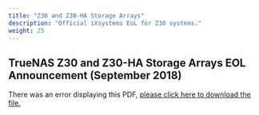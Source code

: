 ```yaml
---
title: "Z30 and Z30-HA Storage Arrays"
description: "Official iXsystems EoL for Z30 systems."
weight: 25
---
```


## TrueNAS Z30 and Z30-HA Storage Arrays EOL Announcement (September 2018)

<object data="https://www.truenas.com/docs/files/Z30EOL.pdf" type="application/pdf" width="95%" height="1000">
  There was an error displaying this PDF, <a href="https://www.truenas.com/docs/files/Z30EOL.pdf">please click here to download the file.</a>
</object>
